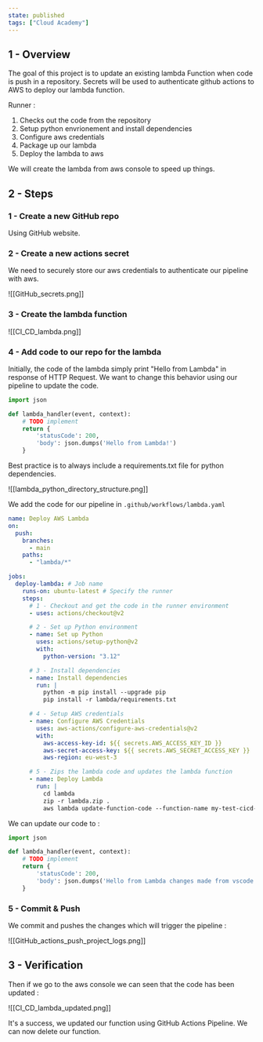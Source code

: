 ```yaml
---
state: published
tags: ["Cloud Academy"]
---
```

## 1 - Overview

The goal of this project is to update an existing lambda Function when code is push in a repository. Secrets will be used to authenticate github actions to AWS to deploy our lambda function.

Runner : 
1. Checks out the code from the repository
2. Setup python envrionement and install dependencies
3. Configure aws credentials
4. Package up our lambda
5. Deploy the lambda to aws

We will create the lambda from aws console to speed up things.

## 2 - Steps 

### 1 - Create a new GitHub repo

Using GitHub website.

### 2 - Create a new actions secret

We need to securely store our aws credentials to authenticate our pipeline with aws.

![[GitHub_secrets.png]]

### 3 - Create the lambda function

![[CI_CD_lambda.png]]

### 4 - Add code to our repo for the lambda

Initially, the code of the lambda simply print "Hello from Lambda" in response of HTTP Request. We want to change this behavior using our pipeline to update the code.

``` Python
import json

def lambda_handler(event, context):
    # TODO implement
    return {
        'statusCode': 200,
        'body': json.dumps('Hello from Lambda!')
    }
```

Best practice is to always include a requirements.txt file for python dependencies.

![[lambda_python_directory_structure.png]]

We add the code for our pipeline in `.github/workflows/lambda.yaml`

```yaml
name: Deploy AWS Lambda
on:
  push:
    branches:
      - main
    paths:
      - "lambda/*"

jobs:
  deploy-lambda: # Job name
    runs-on: ubuntu-latest # Specify the runner
    steps:
      # 1 - Checkout and get the code in the runner environment
      - uses: actions/checkout@v2

      # 2 - Set up Python environment
      - name: Set up Python
        uses: actions/setup-python@v2
        with:
          python-version: "3.12"

      # 3 - Install dependencies
      - name: Install dependencies
        run: |
          python -m pip install --upgrade pip
          pip install -r lambda/requirements.txt

      # 4 - Setup AWS credentials
      - name: Configure AWS Credentials
        uses: aws-actions/configure-aws-credentials@v2
        with:
          aws-access-key-id: ${{ secrets.AWS_ACCESS_KEY_ID }}
          aws-secret-access-key: ${{ secrets.AWS_SECRET_ACCESS_KEY }}
          aws-region: eu-west-3

      # 5 - Zips the lambda code and updates the lambda function
      - name: Deploy Lambda
        run: |
          cd lambda
          zip -r lambda.zip .
          aws lambda update-function-code --function-name my-test-cicd-lambda --zip-file fileb://lambda.zip
```

We can update our code to : 

``` python
import json

def lambda_handler(event, context):
    # TODO implement
    return {
        'statusCode': 200,
        'body': json.dumps('Hello from Lambda changes made from vscode!')
    }
```

### 5 - Commit & Push
We commit and  pushes the changes which will trigger the pipeline : 

![[GitHub_actions_push_project_logs.png]]
## 3 - Verification

Then if we go to the aws console we can seen that the code has been updated :

![[CI_CD_lambda_updated.png]]

It's a success, we updated our function using GitHub Actions Pipeline. We can now delete our function.
